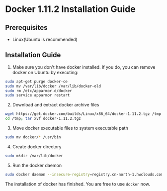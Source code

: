# Docker 1.11.2 Installation Guide

## Prerequisites
* Linux(Ubuntu is recommended)

## Installation Guide
1. Make sure you don't have docker installed. If you do, you can remove docker on Ubuntu by executing:
  ```bash
  sudo apt-get purge docker-ce
  sudo mv /var/lib/docker /var/lib/docker-old
  sudo rm /etc/apparmor.d/docker
  sudo service apparmor restart
  ```
2. Download and extract docker archive files
  ```bash
  wget https://get.docker.com/builds/Linux/x86_64/docker-1.11.2.tgz /tmp
  cd /tmp; tar xvf docker-1.11.2.tgz
  ```
3. Move docker executable files to system executable path
  ```bash
  sudo mv docker/* /usr/bin
  ```
4. Create docker directory
  ```bash
  sudo mkdir /var/lib/docker
  ```
5. Run the docker daemon
  ```bash
  sudo docker daemon --insecure-registry=registry.cn-north-1.hwclouds.com
  ```

The installation of docker has finished. You are free to use `docker` now.